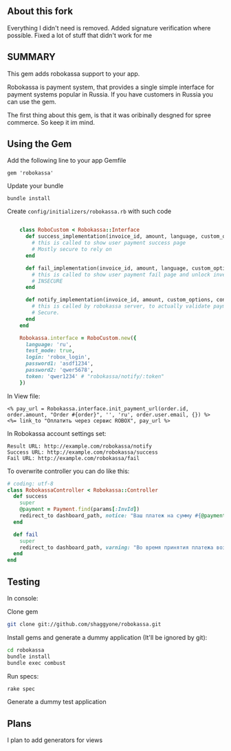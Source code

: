 About this fork
-------

Everything I didn't need is removed. Added signature verification where possible. Fixed a lot of stuff that didn't work for me

SUMMARY
-------

This gem adds robokassa support to your app.

Robokassa is payment system, that provides a single simple interface for payment systems popular in Russia.
If you have customers in Russia you can use the gem.

The first thing about this gem, is that it was oribinally desgned for spree commerce. So keep it im mind.


Using the Gem
-------------

Add the following line to your app Gemfile

    gem 'robokassa'

Update your bundle

    bundle install

Create `config/initializers/robokassa.rb` with such code

```ruby

    class RoboCustom < Robokassa::Interface
      def success_implementation(invoice_id, amount, language, custom_options, controller)
        # this is called to show user payment success page
        # Mostly secure to rely on
      end

      def fail_implementation(invoice_id, amount, language, custom_options, controller)
        # this is called to show user payment fail page and unlock inventory stocks for order
        # INSECURE
      end

      def notify_implementation(invoice_id, amount, custom_options, controller)
        # this is called by robokassa server, to actually validate payment
        # Secure.
      end
    end

    Robokassa.interface = RoboCustom.new({
      language: 'ru',
      test_mode: true,
      login: 'robox_login',
      password1: 'asdf1234',
      password2: 'qwer5678',
      token: 'qwer1234' # "robokassa/notify/:token"
    })
```

In View file:

```ERB
<% pay_url = Robokassa.interface.init_payment_url(order.id, order.amount, "Order #{order}", '', 'ru', order.user.email, {}) %>
<%= link_to "Оплатить через сервис ROBOX", pay_url %>
```

In Robokassa account settings set:

    Result URL: http://example.com/robokassa/notify
    Success URL: http://example.com/robokassa/success
    Fail URL: http://example.com/robokassa/fail


To overwrite controller you can do like this:

```ruby
# coding: utf-8
class RobokassaController < Robokassa::Controller
  def success
    super
    @payment = Payment.find(params[:InvId])
    redirect_to dashboard_path, notice: "Ваш платеж на сумму #{@payment.amount} руб. успешно принят. Спасибо!"
  end

  def fail
    super
    redirect_to dashboard_path, varning: "Во время принятия платежа возникла ошибка. Мы скоро разберемся!"
  end
end
```

Testing
-----
In console:

Clone gem
```bash
git clone git://github.com/shaggyone/robokassa.git
```

Install gems and generate a dummy application (It'll be ignored by git):
```bash
cd robokassa
bundle install
bundle exec combust
```

Run specs:
```bash
rake spec
```

Generate a dummy test application

Plans
-----

I plan to add generators for views

